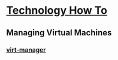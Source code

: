 # [Technology How To](README.md)

## Managing Virtual Machines

### [virt-manager](virt-manager.md)
